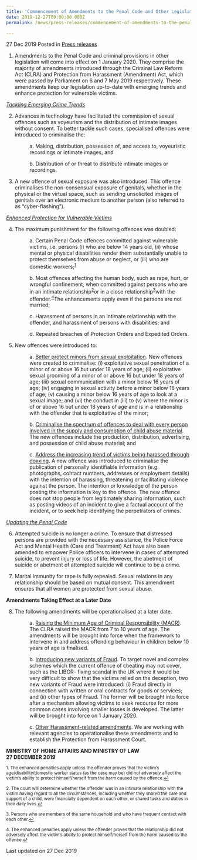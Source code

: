```yaml
---
title: 'Commencement of Amendments to the Penal Code and Other Legislation on 1 January 2020'
date: 2019-12-27T00:00:00.000Z
permalink: /news/press-releases/commencement-of-amendments-to-the-penal-code-and-other-legislation-on-1-january-2020/

---
```



27 Dec 2019 Posted in [Press releases](/news/press-releases)

1.  Amendments to the Penal Code and criminal provisions in other legislation will come into effect on 1 January 2020. They comprise the majority of amendments introduced through the Criminal Law Reform Act (CLRA) and Protection from Harassment (Amendment) Act, which were passed by Parliament on 6 and 7 May 2019 respectively. These amendments keep our legislation up-to-date with emerging trends and enhance protection for vulnerable victims.

<u><i>Tackling Emerging Crime Trends</i></u>
<ol start="2">
<li>Advances in technology have facilitated the commission of sexual offences such as voyeurism and the distribution of intimate images without consent. To better tackle such cases, specialised offences were introduced to criminalise the:</li>

<p style="margin-left: 40px">a. Making, distribution, possession of, and access to, voyeuristic recordings or intimate images; and</p>

<p style="margin-left: 40px">b. Distribution of or threat to distribute intimate images or recordings.</p></ol>
<ol start="3">
<li>A new offence of sexual exposure was also introduced. This offence criminalises the non-consensual exposure of genitals, whether in the physical or the virtual space, such as sending unsolicited images of genitals over an electronic medium to another person (also referred to as “cyber-flashing”).</li></ol>

<u><i>Enhanced Protection for Vulnerable Victims</i></u>
<ol start="4">
<li>The maximum punishment for the following offences was doubled:</li>

<p style="margin-left: 40px">a. Certain Penal Code offences committed against vulnerable victims, i.e. persons (i) who are below 14 years old, (ii) whose mental or physical disabilities render them substantially unable to protect themselves from abuse or neglect, or (iii) who are domestic workers;<sup><a href="#fn1" id="ref1">1</a></sup></p>

<p style="margin-left: 40px">b. Most offences affecting the human body, such as rape, hurt, or wrongful confinement, when committed against persons who are in an intimate relationship<sup><a href="#fn2" id="ref2">2</a></sup>or in a close relationship<sup><a href="#fn3" id="ref3">3</a></sup>with the offender.<sup><a href="#fn4" id="ref4">4</a></sup>The enhancements apply even if the persons are not married;</p>

<p style="margin-left: 40px">c. Harassment of persons in an intimate relationship with the offender, and harassment of persons with disabilities; and</p>

<p style="margin-left: 40px">d. Repeated breaches of Protection Orders and Expedited Orders.</p></ol>
<ol start="5">
<li>New offences were introduced to:</li>

<p style="margin-left: 40px">a. <u>Better protect minors from sexual exploitation</u>. New offences were created to criminalise: (i) exploitative sexual penetration of a minor of or above 16 but under 18 years of age; (ii) exploitative sexual grooming of a minor of or above 16 but under 18 years of age; (iii) sexual communication with a minor below 16 years of age; (iv) engaging in sexual activity before a minor below 16 years of age; (v) causing a minor below 16 years of age to look at a sexual image; and (vi) the conduct in (iii) to (v) where the minor is of or above 16 but under 18 years of age and is in a relationship with the offender that is exploitative of the minor;</p>

<p style="margin-left: 40px">b. <u>Criminalise the spectrum of offences to deal with every person involved in the supply and consumption of child abuse material</u>. The new offences include the production, distribution, advertising, and possession of child abuse material; and</p>

<p style="margin-left: 40px">c. <u>Address the increasing trend of victims being harassed through doxxing</u>. A new offence was introduced to criminalise the publication of personally identifiable information (e.g. photographs, contact numbers, addresses or employment details) with the intention of harassing, threatening or facilitating violence against the person. The intention or knowledge of the person posting the information is key to the offence. The new offence does not stop people from legitimately sharing information, such as posting videos of an incident to give a factual account of the incident, or to seek help identifying the perpetrators of crimes.</p></ol>

<u><i>Updating the Penal Code</i></u>

<ol start="6">
<li>Attempted suicide is no longer a crime. To ensure that distressed persons are provided with the necessary assistance, the Police Force Act and Mental Health (Care and Treatment) Act have also been amended to empower Police officers to intervene in cases of attempted suicide, to prevent injury or loss of life. However, the abetment of suicide or abetment of attempted suicide will continue to be a crime.</li></ol>

<ol start="7">
<li>Marital immunity for rape is fully repealed. Sexual relations in any relationship should be based on mutual consent. This amendment ensures that all women are protected from sexual abuse.</li></ol>

<b>Amendments Taking Effect at a Later Date</b>
<ol start="8">
<li>The following amendments will be operationalised at a later date.</li>

<p style="margin-left: 40px">a. <u>Raising the Minimum Age of Criminal Responsibility (MACR)</u>. The CLRA raised the MACR from 7 to 10 years of age. The amendments will be brought into force when the framework to intervene in and address offending behaviour in children below 10 years of age is finalised.</p>

<p style="margin-left: 40px">b. <u>Introducing new variants of Fraud</u>. To target novel and complex schemes which the current offence of cheating may not cover, such as the LIBOR- fixing scandal in the UK where it would be very difficult to show that the victims relied on the deception, two new variants of Fraud were introduced: (i) Fraud directly in connection with written or oral contracts for goods or services; and (ii) other types of Fraud. The former will be brought into force after a mechanism allowing victims to seek recourse for more common cases involving smaller losses is developed. The latter will be brought into force on 1 January 2020.</p>

<p style="margin-left: 40px">c. <u>Other Harassment-related amendments</u>. We are working with relevant agencies to operationalise these amendments and to establish the Protection from Harassment Court.</p></ol>

<b>MINISTRY OF HOME AFFAIRS AND MINISTRY OF LAW</b><br>
<b>27 DECEMBER 2019</b>

<p><sup id="fn1">1. The enhanced penalties apply unless the offender proves that the victim’s age/disability/domestic worker status (as the case may be) did not adversely affect the victim’s ability to protect himself/herself from the harm caused by the offence.<a href="#ref1" title="Jump back to footnote 1 in the text.">↩</a></sup></p>

<p><sup id="fn2">2. The court will determine whether the offender was in an intimate relationship with the victim having regard to all the circumstances, including whether they shared the care and support of a child, were financially dependent on each other, or shared tasks and duties in their daily lives.<a href="#ref2" title="Jump back to footnote 2 in the text.">↩</a></sup></p>

<p><sup id="fn3">3. Persons who are members of the same household and who have frequent contact with each other.<a href="#ref3" title="Jump back to footnote 3 in the text.">↩</a></sup></p>

<p><sup id="fn4">4. The enhanced penalties apply unless the offender proves that the relationship did not adversely affect the victim’s ability to protect himself/herself from the harm caused by the offence.<a href="#ref4" title="Jump back to footnote 4 in the text.">↩</a></sup></p>

<p class="right-side-updated">Last updated on 27 Dec 2019</p> 

